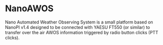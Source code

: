 # NanoAWOS
Nano Automated Weather Observing System is a small platform based on NanoPI v1.4 designed to be connected with YAESU FT550 (or similar) to transfer over the air AWOS information triggered by radio button clicks (PTT clicks).
